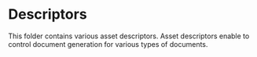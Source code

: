 # Descriptors

This folder contains various asset descriptors. Asset descriptors enable to control document 
generation for various types of documents.
